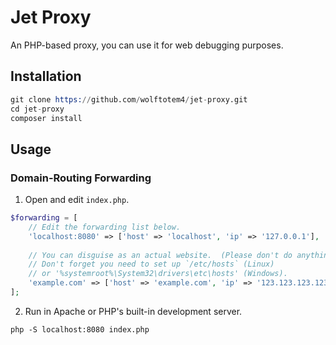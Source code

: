 # Jet Proxy

An PHP-based proxy, you can use it for web debugging purposes.

## Installation

```s
git clone https://github.com/wolftotem4/jet-proxy.git
cd jet-proxy
composer install
```

## Usage

### Domain-Routing Forwarding

1. Open and edit `index.php`.

```php
$forwarding = [
    // Edit the forwarding list below.
    'localhost:8080' => ['host' => 'localhost', 'ip' => '127.0.0.1'],
  
    // You can disguise as an actual website.  (Please don't do anything evil.)
    // Don't forget you need to set up `/etc/hosts` (Linux)
  	// or '%systemroot%\System32\drivers\etc\hosts' (Windows).
    'example.com' => ['host' => 'example.com', 'ip' => '123.123.123.123'],
];
```

2. Run in Apache or PHP's built-in development server.

```
php -S localhost:8080 index.php
```

